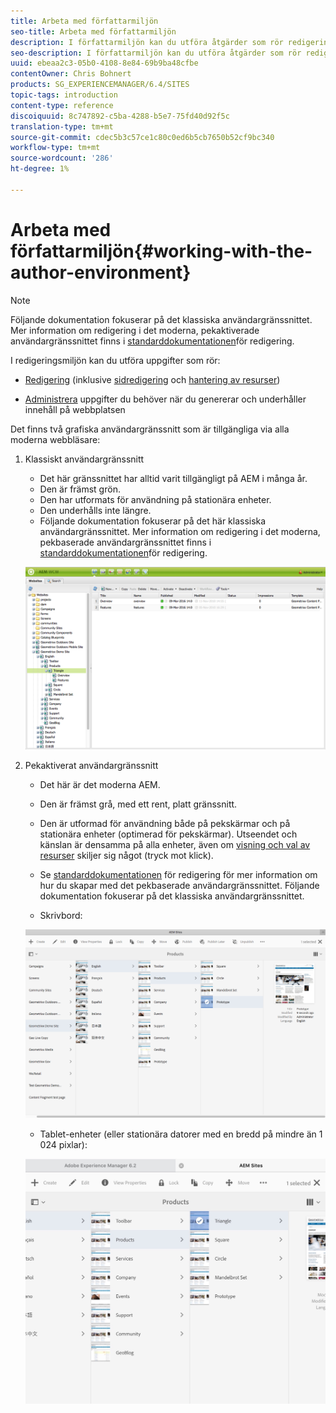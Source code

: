 ```yaml
---
title: Arbeta med författarmiljön
seo-title: Arbeta med författarmiljön
description: I författarmiljön kan du utföra åtgärder som rör redigering (inklusive redigering och hantering av resurser) och hantera uppgifter som du behöver när du genererar och underhåller innehåll på webbplatsen.
seo-description: I författarmiljön kan du utföra åtgärder som rör redigering (inklusive redigering och hantering av resurser) och hantera uppgifter som du behöver när du genererar och underhåller innehåll på webbplatsen.
uuid: ebeaa2c3-05b0-4108-8e84-69b9ba48cfbe
contentOwner: Chris Bohnert
products: SG_EXPERIENCEMANAGER/6.4/SITES
topic-tags: introduction
content-type: reference
discoiquuid: 8c747892-c5ba-4288-b5e7-75fd40d92f5c
translation-type: tm+mt
source-git-commit: cdec5b3c57ce1c80c0ed6b5cb7650b52cf9bc340
workflow-type: tm+mt
source-wordcount: '286'
ht-degree: 1%

---
```



# Arbeta med författarmiljön{#working-with-the-author-environment}

>[!NOTE]
>
>Följande dokumentation fokuserar på det klassiska användargränssnittet. Mer information om redigering i det moderna, pekaktiverade användargränssnittet finns i [standarddokumentationen](/help/assets/assets.md)för redigering.

I redigeringsmiljön kan du utföra uppgifter som rör:

* [Redigering](/help/sites-authoring/author.md) (inklusive [sidredigering](/help/sites-authoring/qg-page-authoring.md) och [hantering av resurser](/help/assets/assets.md))

* [Administrera](/help/sites-administering/administer-best-practices.md) uppgifter du behöver när du genererar och underhåller innehåll på webbplatsen

Det finns två grafiska användargränssnitt som är tillgängliga via alla moderna webbläsare:

1. Klassiskt användargränssnitt

   * Det här gränssnittet har alltid varit tillgängligt på AEM i många år.
   * Den är främst grön.
   * Den har utformats för användning på stationära enheter.
   * Den underhålls inte längre.
   * Följande dokumentation fokuserar på det här klassiska användargränssnittet. Mer information om redigering i det moderna, pekbaserade användargränssnittet finns i [standarddokumentationen](/help/sites-authoring/author.md)för redigering.

   ![chlimage_1-149](assets/chlimage_1-149.png)

1. Pekaktiverat användargränssnitt

   * Det här är det moderna AEM.
   * Den är främst grå, med ett rent, platt gränssnitt.
   * Den är utformad för användning både på pekskärmar och på stationära enheter (optimerad för pekskärmar). Utseendet och känslan är densamma på alla enheter, även om [visning och val av resurser](/help/sites-authoring/basic-handling.md) skiljer sig något (tryck mot klick).
   * Se [standarddokumentationen](/help/sites-authoring/author.md) för redigering för mer information om hur du skapar med det pekbaserade användargränssnittet. Följande dokumentation fokuserar på det klassiska användargränssnittet.

   * Skrivbord:

   ![chlimage_1-150](assets/chlimage_1-150.png)

   * Tablet-enheter (eller stationära datorer med en bredd på mindre än 1 024 pixlar):

   ![chlimage_1-7](assets/chlimage_1-7.jpeg)

